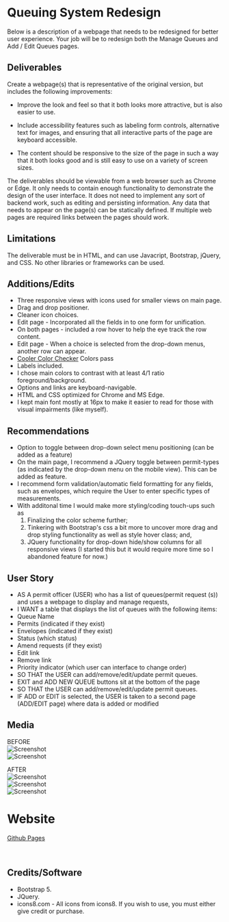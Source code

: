 # Queuing System Redesign

Below is a description of a webpage that needs to be redesigned for better user experience. Your job will be to redesign
both the Manage Queues and Add / Edit Queues pages.

## Deliverables
Create a webpage(s) that is representative of the original version, but includes the following improvements:

- Improve the look and feel so that it both looks more attractive, but is also easier to use.

- Include accessibility features such as labeling form controls, alternative text for images, and ensuring that all
interactive parts of the page are keyboard accessible.

-  The content should be responsive to the size of the page in such a way that it both looks good and is still easy to
use on a variety of screen sizes.

The deliverables should be viewable from a web browser such as Chrome or Edge. It only needs to contain enough
functionality to demonstrate the design of the user interface. It does not need to implement any sort of backend work,
such as editing and persisting information. Any data that needs to appear on the page(s) can be statically defined. If
multiple web pages are required links between the pages should work.

## Limitations
The deliverable must be in HTML, and can use Javacript, Bootstrap, jQuery, and CSS. No other libraries or frameworks
can be used.

## Additions/Edits
- Three responsive views with icons used for smaller views on main page.
- Drag and drop positioner.
- Cleaner icon choices.
- Edit page - Incorporated all the fields in to one form for unification.
- On both pages - included a row hover to help the eye track the row content.
- Edit page - When a choice is selected from the drop-down menus, another row can appear.  
- [Cooler Color Checker](https://coolors.co/contrast-checker/) Colors pass 
- Labels included.
- I chose main colors to contrast with at least 4/1 ratio foreground/background.
- Options and links are keyboard-navigable.
- HTML and CSS optimized for Chrome and MS Edge.
- I kept main font mostly at 16px to make it easier to read for those with visual impairments (like myself).

## Recommendations

- Option to toggle between drop-down select menu positioning (can be added as a feature)
- On the main page, I recommend a JQuery toggle between permit-types (as indicated by the drop-down menu on the mobile view).  This can be added as feature.
- I recommend form validation/automatic field formatting for any fields, such as envelopes, which require the User to enter specific types of measurements.
- With additonal time I would make more styling/coding touch-ups such as 
    1. Finalizing the color scheme further; 
    2. Tinkering with Bootstrap's css a bit more to uncover more drag and drop styling functionality as well as style hover class; and, 
    3. JQuery functionality for drop-down hide/show columns for all responsive views (I started this but it would require more time so I abandoned feature for now.)    


## User Story

- AS A permit officer (USER) who has a list of queues(permit request (s))
 and uses a webpage to display and manage requests,
- I WANT a table that displays the list of queues with the following 
items:
- Queue Name
- Permits (indicated if they exist)
- Envelopes (indicated if they exist)
- Status (which status)
- Amend requests (if they exist)
- Edit link
- Remove link
- Priority indicator (which user can interface to change order)
- SO THAT the USER can add/remove/edit/update permit queues.
- EXIT and ADD NEW QUEUE buttons sit at the bottom of the page 
- SO THAT the USER can add/remove/edit/update permit queues.
- IF ADD or EDIT is selected, the USER is taken to a second page
 (ADD/EDIT page) where data is added or modified

## Media
BEFORE<br>
![Screenshot](img/old_index.jpg)
<br>
![Screenshot](img/old_edit.jpg)
<br>

AFTER<br>
![Screenshot](img/index_new_lg.jpg)
<br>
![Screenshot](img/index_new_md.jpg)
<br>
![Screenshot](img/edit_new.jpg)
<br>

# Website

[Github Pages](https://github.com/webprinc3ss/queuing-system-ui-redesign)

<br>

## Credits/Software
- Bootstrap 5.
- JQuery.
- icons8.com - All icons from icons8.  If you wish to use, you must either give credit or purchase.
